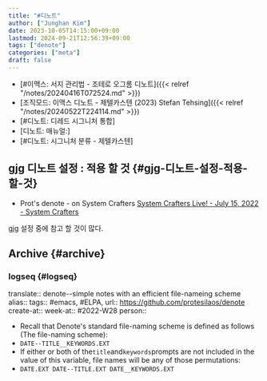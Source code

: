 ```yaml
---
title: "#디노트"
author: ["Junghan Kim"]
date: 2023-10-05T14:15:00+09:00
lastmod: 2024-09-21T12:56:39+09:00
tags: ["denote"]
categories: ["meta"]
draft: false
---
```


-   [#이맥스: 서지 관리법 - 조테로 오그롬 디노트]({{< relref "/notes/20240416T072524.md" >}})
-   [조직모드: 이맥스 디노트 - 제텔카스텐 (2023) Stefan Tehsing]({{< relref "/notes/20240522T224114.md" >}})
-   [#디노트: 디레드 시그니처 통합]
-   [디노트: 매뉴얼:]
-   [#디노트: 시그니처 분류 - 제텔카스텐]


## gjg 디노트 설정 : 적용 할 것 {#gjg-디노트-설정-적용-할-것}

-   Prot's denote - on System Crafters [System Crafters Live! - July 15, 2022 - System Crafters](https://systemcrafters.net/live-streams/july-15-2022/)

gjg 설정 중에 참고 할 것이 많다.


## Archive {#archive}


### logseq {#logseq}

translate:: denote--simple notes with an efficient file-nameing scheme alias:: tags:: #emacs, #ELPA, url:: <https://github.com/protesilaos/denote> create-at:: week-at:: #2022-W28 person::

-   Recall that Denote's standard file-naming scheme is defined as follows (The file-naming scheme):
-   `DATE--TITLE__KEYWORDS.EXT`
-   If either or both of the`title`and`keywords`prompts are not included in the value of this variable, file names will be any of those permutations:
-   `DATE.EXT DATE--TITLE.EXT DATE__KEYWORDS.EXT`
